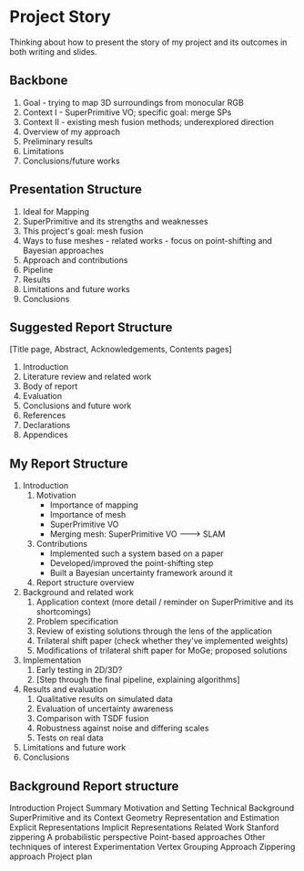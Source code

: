 # Project Story

Thinking about how to present the story of my project and its outcomes in both writing and slides.

## Backbone

1. Goal - trying to map 3D surroundings from monocular RGB
2. Context I - SuperPrimitive VO; specific goal: merge SPs
3. Context II - existing mesh fusion methods; underexplored direction
4. Overview of my approach
5. Preliminary results
6. Limitations
7. Conclusions/future works

## Presentation Structure

1. Ideal for Mapping
2. SuperPrimitive and its strengths and weaknesses
3. This project's goal: mesh fusion
4. Ways to fuse meshes - related works - focus on point-shifting and Bayesian approaches
5. Approach and contributions
6. Pipeline
7. Results
8. Limitations and future works
9. Conclusions

## Suggested Report Structure

[Title page, Abstract, Acknowledgements, Contents pages]
1. Introduction
2. Literature review and related work
3. Body of report
4. Evaluation
5. Conclusions and future work
6.  References
7.  Declarations
8.  Appendices

## My Report Structure

1. Introduction
   1. Motivation
      - Importance of mapping
      - Importance of mesh
      - SuperPrimitive VO
      - Merging mesh: SuperPrimitive VO ---> SLAM
   <!-- 2. Problem Specification
      - Requirements for the solution (mesh+mesh->mesh; retained colours, etc.) -->
   3. Contributions
      - Implemented such a system based on a paper
      - Developed/improved the point-shifting step
      - Built a Bayesian uncertainty framework around it
   4. Report structure overview
2. Background and related work
   1. Application context (more detail / reminder on SuperPrimitive and its shortcomings)
   2. Problem specification
   3. Review of existing solutions through the lens of the application
   4. Trilateral shift paper (check whether they've implemented weights)
   5. Modifications of trilateral shift paper for MoGe; proposed solutions
3. Implementation
   1. Early testing in 2D/3D?
   2. [Step through the final pipeline, explaining algorithms]
4. Results and evaluation
   1. Qualitative results on simulated data
   2. Evaluation of uncertainty awareness
   3. Comparison with TSDF fusion
   4. Robustness against noise and differing scales
   5. Tests on real data
5. Limitations and future work
6. Conclusions

## Background Report structure

Introduction
    Project Summary
    Motivation and Setting
Technical Background
    SuperPrimitive and its Context
    Geometry Representation and Estimation
    Explicit Representations
    Implicit Representations
Related Work
    Stanford zippering
    A probabilistic perspective
    Point-based approaches
    Other techniques of interest
Experimentation
    Vertex Grouping Approach
    Zippering approach
Project plan